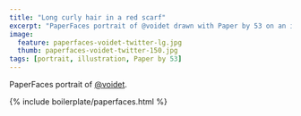 ```yaml
---
title: "Long curly hair in a red scarf"
excerpt: "PaperFaces portrait of @voidet drawn with Paper by 53 on an iPad."
image: 
  feature: paperfaces-voidet-twitter-lg.jpg
  thumb: paperfaces-voidet-twitter-150.jpg
tags: [portrait, illustration, Paper by 53]
---
```


PaperFaces portrait of [@voidet](http://twitter.com/voidet).

{% include boilerplate/paperfaces.html %}